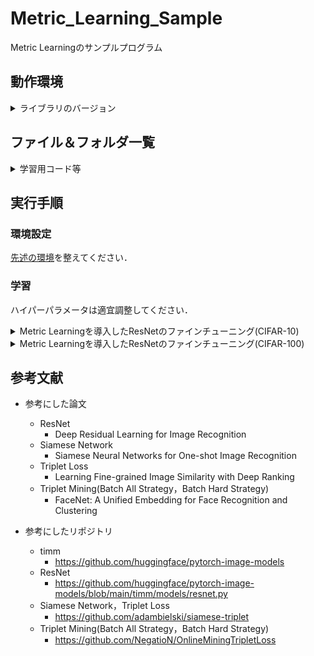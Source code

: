 # Metric_Learning_Sample
Metric Learningのサンプルプログラム

## 動作環境
<details>
<summary>ライブラリのバージョン</summary>
 
* Ubuntu 18.04
* Geforce RTX 4090
* driver 530.30.02
* cuda 12.1
* python 3.6.9
* torch 1.8.1+cu111
* torchaudio  0.8.1
* torchinfo 1.5.4
* torchmetrics  0.8.2
* torchsummary  1.5.1
* torchvision 0.9.1+cu111
* timm  0.5.4
* tlt  0.1.0
* numpy  1.19.5
* Pillow  8.4.0
* scikit-image  0.17.2
* scikit-learn  0.24.2
* tqdm  4.64.0
* opencv-python  4.5.1.48
* opencv-python-headless  4.6.0.66
* scipy  1.5.4
* matplotlib  3.3.4
* mmcv  1.7.1
</details>

## ファイル＆フォルダ一覧

<details>
<summary>学習用コード等</summary>
 
|ファイル名|説明|
|----|----|
|metric_train.py|Metric Learningを導入したResNetを学習するコード．|
|trainer.py|学習ループのコード．|
|metric_loss.py|Metric Learningの損失のコード．|
|make_graph.py|学習曲線を可視化するコード．|
</details>

## 実行手順

### 環境設定

[先述の環境](https://github.com/SyunkiTakase/Metric_Learning_Sample?tab=readme-ov-file#%E5%8B%95%E4%BD%9C%E7%92%B0%E5%A2%83)を整えてください．

### 学習
ハイパーパラメータは適宜調整してください．

<details>
<summary>Metric Learningを導入したResNetのファインチューニング(CIFAR-10)</summary>
 
```
python3 metric_train.py --epoch 10 --batch_size 128 --amp --dataset cifar10 --method Siamese
```
```
python3 metric_train.py --epoch 10 --batch_size 128 --amp --dataset cifar10 --method Triplet
```
```
python3 metric_train.py --epoch 10 --batch_size 128 --amp --dataset cifar10 --method Hard
```
```
python3 metric_train.py --epoch 10 --batch_size 128 --amp --dataset cifar10 --method All
```
</details>

<details>
<summary>Metric Learningを導入したResNetのファインチューニング(CIFAR-100)</summary>
 
```
python3 metric_train.py --epoch 10 --batch_size 128 --amp --dataset cifar100 --method Siamese
```
```
python3 metric_train.py --epoch 10 --batch_size 128 --amp --dataset cifar100 --method Triplet
```
```
python3 metric_train.py --epoch 10 --batch_size 128 --amp --dataset cifar100 --method Hard
```
```
python3 metric_train.py --epoch 10 --batch_size 128 --amp --dataset cifar100 --method All
```
</details>

## 参考文献
* 参考にした論文
  * ResNet
    * Deep Residual Learning for Image Recognition
  * Siamese Network
    * Siamese Neural Networks for One-shot Image Recognition
  * Triplet Loss
    * Learning Fine-grained Image Similarity with Deep Ranking
  * Triplet Mining(Batch All Strategy，Batch Hard Strategy)
    * FaceNet: A Unified Embedding for Face Recognition and Clustering

* 参考にしたリポジトリ 
  * timm
    * https://github.com/huggingface/pytorch-image-models
  * ResNet
    * https://github.com/huggingface/pytorch-image-models/blob/main/timm/models/resnet.py
  * Siamese Network，Triplet Loss
    * https://github.com/adambielski/siamese-triplet
  * Triplet Mining(Batch All Strategy，Batch Hard Strategy)
    * https://github.com/NegatioN/OnlineMiningTripletLoss
